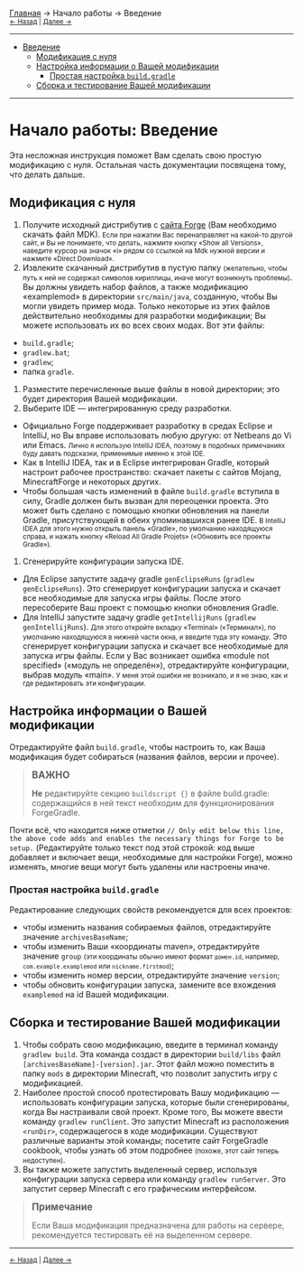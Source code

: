 [Главная](../index) → Начало работы → Введение<br>
<small>[← Назад](../index "Главная") | [Далее →](Structuring_Your_Mod "Начало работы: Структура Вашей модификации")</small>

---

- [Введение](#Home)
  + [Модификация с нуля](#From_Zero_to_Modding)
  + [Настройка информации о Вашей модификации](#Customizing_Your_Mod_Information)
    - [Простая настройка `build.gradle`](#Simple_build.gradle_Customizations)
  + [Сборка и тестирование Вашей модификации](#Building_and_Testing_Your_Mod)

---

# <a name="Home"></a>Начало работы: Введение
Эта несложная инструкция поможет Вам сделать свою простую модификацию с нуля. Остальная часть документации посвящена тому, что делать дальше.

## <a name="From_Zero_to_Modding"></a>Модификация с нуля
1. Получите исходный дистрибутив с [сайта Forge](https://files.minecraftforge.net) (Вам необходимо скачать файл MDK). <small>Если при нажатии Вас перенаправляет на какой-то другой сайт, и Вы не понимаете, что делать, нажмите кнопку «Show all Versions», наведите курсор на значок «i» рядом со ссылкой на Mdk нужной версии и нажмите «Direct Download».</small>
1. Извлеките скачанный дистрибутив в пустую папку <small>(желательно, чтобы путь к ней не содержал символов кириллицы, иначе могут возникнуть проблемы)</small>. Вы должны увидеть набор файлов, а также модификацию «examplemod» в директории `src/main/java`, созданную, чтобы Вы могли увидеть пример мода. Только некоторые из этих файлов действительно необходимы для разработки модификации; Вы можете использовать их во всех своих модах. Вот эти файлы:
  - `build.gradle`;
  - `gradlew.bat`;
  - `gradlew`;
  - папка `gradle`.
1. Разместите перечисленные выше файлы в новой директории; это будет директория Вашей модификации.
1. Выберите IDE — интегрированную среду разработки.
  - Официально Forge поддерживает разработку в средах Eclipse и IntelliJ, но Вы вправе использовать любую другую: от Netbeans до Vi или Emacs. <small>Лично я использую IntelliJ IDEA, поэтому в подобных примечаниях буду давать подсказки, применимые именно к этой IDE.</small>
  - Как в IntelliJ IDEA, так и в Eclipse интегрирован Gradle, который настроит рабочее пространство: скачает пакеты с сайтов Mojang, MinecraftForge и некоторых других.
  - Чтобы большая часть изменений в файле `build.gradle` вступила в силу, Gradle должен быть вызван для переоценки проекта. Это может быть сделано с помощью кнопки обновления на панели Gradle, присутствующей в обеих упоминавшихся ранее IDE. <small>В IntelliJ IDEA для этого нужно открыть панель «Gradle», по умолчанию находящуюся справа, и нажать кнопку «Reload All Gradle Projets» («Обновить все проекты Gradle»).</small>
1. Сгенерируйте конфигурации запуска IDE.
  - Для Eclipse запустите задачу gradle `genEclipseRuns` (`gradlew genEclipseRuns`). Это сгенерирует конфигурации запуска и скачает все необходимые для запуска игры файлы. После этого пересоберите Ваш проект с помощью кнопки обновления Gradle.
  - Для IntelliJ запустите задачу gradle `getIntellijRuns` (`gradlew genIntellijRuns`). <small>Для этого откройте вкладку «Terminal» («Терминал»), по умолчанию находящуюся в нижней части окна, и введите туда эту команду.</small> Это сгенерирует конфигурации запуска и скачает все необходимые для запуска игры файлы. Если у Вас возникает ошибка «module not specified» («модуль не определён»), отредактируйте конфигурации, выбрав модуль «main». <small>У меня этой ошибки не возникало, и я не знаю, как и где редактировать эти конфигурации.</small>

## <a name="Customizing_Your_Mod_Information"></a>Настройка информации о Вашей модификации
Отредактируйте файл `build.gradle`, чтобы настроить то, как Ваша модификация будет собираться (названия файлов, версии и прочее).

> <big>**ВАЖНО**</big>
> 
> **Не** редактируйте секцию `buildscript {}` в файле build.gradle: содержащийся в ней текст необходим для функционирования ForgeGradle.

Почти всё, что находится ниже отметки `// Only edit below this line, the above code adds and enables the necessary things for Forge to be setup.` (Редактируйте только текст под этой строкой: код выше добавляет и включает вещи, необходимые для настройки Forge), можно изменять, многие вещи могут быть удалены или настроены иначе.

### <a name="Simple_build.gradle_Customizations"></a>Простая настройка `build.gradle`
Редактирование следующих свойств рекомендуется для всех проектов:
- чтобы изменить названия собираемых файлов, отредактируйте значение `archivesBaseName`;
- чтобы изменить Ваши «координаты maven», отредактируйте значение `group` <small>(эти координаты обычно имеют формат `домен.id`, например, `com.example.examplemod` или `nickname.firstmod`)</small>;
- чтобы изменить номер версии, отредактируйте значение `version`;
- чтобы обновить конфигурации запуска, замените все вхождения `examplemod` на id Вашей модификации.

## <a name="Building_and_Testing_Your_Mod"></a>Сборка и тестирование Вашей модификации
1. Чтобы собрать свою модификацию, введите в терминал команду `gradlew build`. Эта команда создаст в директории `build/libs` файл `[archivesBaseName]-[version].jar`. Этот файл можно поместить в папку `mods` в директории Minecraft, что позволит запустить игру с модификацией.
1. Наиболее простой способ протестировать Вашу модификацию — использовать конфигурации запуска, которые были сгенерированы, когда Вы настраивали свой проект. Кроме того, Вы можете ввести команду `gradlew runClient`. Это запустит Minecraft из расположения `<runDir>`, содержащегося в коде модификации. Существуют различные варианты этой команды; посетите сайт ForgeGradle cookbook, чтобы узнать об этом подробнее <small>(похоже, этот сайт теперь недоступен)</small>.
1. Вы также можете запустить выделенный сервер, используя конфигурации запуска сервера или команду `gradlew runServer`. Это запустит сервер Minecraft с его графическим интерфейсом.

> <big>**Примечание**</big>
>
> Если Ваша модификация предназначена для работы на сервере, рекомендуется тестировать её на выделенном сервере.

---

<small>[← Назад](../index "Главная") | [Далее →](Structuring_Your_Mod "Начало работы: Структура Вашей модификации")</small>